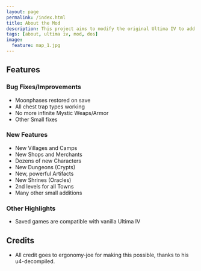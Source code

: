 ```yaml
---
layout: page
permalink: /index.html
title: About the Mod
description: This project aims to modify the original Ultima IV to add additional content, via quests, locations and features. It will also not alter the original quest content at all, permitting the game to be completed in the original fashion, whilst still making the new content available. A few bug fixes of the original code will also be added.
tags: [about, ultima iv, mod, dos]
image:
  feature: map_1.jpg
---
```


## Features

### Bug Fixes/Improvements
  * Moonphases restored on save
  * All chest trap types working
  * No more infinite Mystic Weaps/Armor
  * Other Small fixes
  
### New Features
  * New Villages and Camps
  * New Shops and Merchants
  * Dozens of new Characters
  * New Dungeons (Crypts)
  * New, powerful Artifacts
  * New Shrines (Oracles)
  * 2nd levels for all Towns
  * Many other small additions
  
### Other Highlights
  * Saved games are compatible with vanilla Ultima IV
  
## Credits
  * All credit goes to ergonomy-joe for making this possible, thanks to his u4-decompiled.
